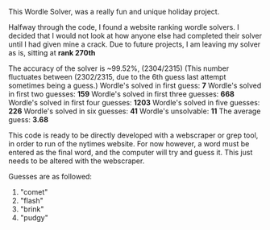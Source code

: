 This Wordle Solver, was a really fun and unique holiday project. 

Halfway through the code, I found a website ranking wordle solvers.
I decided that I would not look at how anyone else had completed their solver until I had given mine a crack. 
Due to future projects, I am leaving my solver as is, sitting at **rank 270th**

The accuracy of the solver is ~99.52%, (2304/2315) 
(This number fluctuates between (2302/2315, due to the 6th guess last attempt sometimes being a guess.)
Wordle's solved in first guess: **7**
Wordle's solved in first two guesses: **159**
Wordle's solved in first three guesses: **668**
Wordle's solved in first four guesses: **1203**
Wordle's solved in five guesses: **226**
Wordle's solved in six guesses: **41**
Wordle's unsolvable: **11**
The average guess: **3.68**

This code is ready to be directly developed with a webscraper or grep tool, in order to run of the nytimes website. 
For now however, a word must be entered as the final word, and the computer will try and guess it. This just needs to be altered with the webscraper.

Guesses are as followed:
1. "comet"
2. "flash"
3. "brink"
4. "pudgy"
